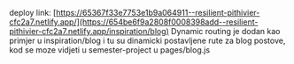 deploy link: [https://65367f33e7753e1b9a064911--resilient-pithivier-cfc2a7.netlify.app/](https://654be6f9a2808f0008398add--resilient-pithivier-cfc2a7.netlify.app/inspiration/blog)
Dynamic routing je dodan kao primjer u inspiration/blog i tu su dinamicki postavljene rute za blog postove,
kod se moze vidjeti u semester-project u pages/blog.js
